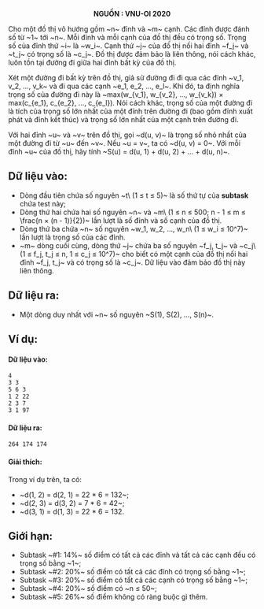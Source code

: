 **<center>NGUỒN : VNU-OI 2020</center>**

Cho một đồ thị vô hướng gồm ~n~ đỉnh và ~m~ cạnh. Các đỉnh được đánh số từ ~1~ tới ~n~. Mỗi đỉnh và mỗi cạnh của đồ thị đều có trọng số. Trọng số của đỉnh thứ ~i~ là ~w_i~. Cạnh thứ ~j~ của đồ thị nối hai đỉnh ~f_j~ và ~t_j~ có trọng số là ~c_j~. Đồ thị được đảm bảo là liên thông, nói cách khác, luôn tồn tại đường đi giữa hai đỉnh bất kỳ của đồ thị.

Xét một đường đi bất kỳ trên đồ thị, giả sử đường đi đi qua các đỉnh ~v_1, v_2, …, v_k~ và đi qua các cạnh ~e_1, e_2, …, e_l~. Khi đó, ta định nghĩa trọng số của đường đi này là ~max(w_{v_1}, w_{v_2}, …, w_{v_k}) × max(c_{e_1}, c_{e_2}, …, c_{e_l}). Nói cách khác, trọng số của một đường đi là tích của trọng số lớn nhất của một đỉnh trên đường đi (bao gồm đỉnh xuất phát và đỉnh kết thúc) và trọng số lớn nhất của một cạnh trên đường đi.

Với hai đỉnh ~u~ và ~v~ trên đồ thị, gọi ~d(u, v)~ là trọng số nhỏ nhất của một đường đi từ ~u~ đến ~v~. Nếu ~u = v~, ta có ~d(u, v) = 0~. Với mỗi đỉnh ~u~ của đồ thị, hãy tính ~S(u) = d(u, 1) + d(u, 2) + … + d(u, n)~.

## Dữ liệu vào:
- Dòng đầu tiên chứa số nguyên ~t\ (1 ≤ t ≤ 5)~ là số thứ tự của **subtask** chứa test này;
- Dòng thứ hai chứa hai số nguyên ~n~ và ~m\ (1 ≤ n ≤ 500; n - 1 ≤ m ≤ \frac{n × (n - 1)}{2})~ lần lượt là số đỉnh và số cạnh của đồ thị.
- Dòng thứ ba chứa ~n~ số nguyên ~w_1, w_2, …, w_n\ (1 ≤ w_i ≤ 10^7)~ lần lượt là trọng số của các đỉnh.
- ~m~ dòng cuối cùng, dòng thứ ~j~ chứa ba số nguyên ~f_j, t_j~ và ~c_j\ (1 ≤ f_j, t_j ≤ n, 1 ≤ c_j ≤ 10^7)~ cho biết có một cạnh của đồ thị nối hai đỉnh ~f_j, t_j~ và có trọng số là ~c_j~. Dữ liệu vào đảm bảo đồ thị này liên thông.

## Dữ liệu ra:
- Một dòng duy nhất với ~n~ số nguyên ~S(1), S(2), …, S(n)~.

## Ví dụ:
#### Dữ liệu vào:
```
4
3 3
5 6 3
1 2 22
2 3 7
3 1 97
```

#### Dữ liệu ra:
```
264 174 174
```

#### Giải thích:
Trong ví dụ trên, ta có:
- ~d(1, 2) = d(2, 1) = 22 * 6 = 132~;
- ~d(2, 3) = d(3, 2) = 7 * 6 = 42~;
- ~d(3, 1) = d(1, 3) = 22 * 6 = 132.

## Giới hạn:
- Subtask ~\#1: 14\%~ số điểm có tất cả các đỉnh và tất cả các cạnh đều có trọng số bằng ~1~;
- Subtask ~\#2: 20\%~ số điểm có tất cả các đỉnh có trọng số bằng ~1~;
- Subtask ~\#3: 20\%~ số điểm có tất cả các cạnh có trọng số bằng ~1~;
- Subtask ~\#4: 20\%~ số điểm có ~n ≤ 50~;
- Subtask ~\#5: 26\%~ số điểm không có ràng buộc gì thêm.